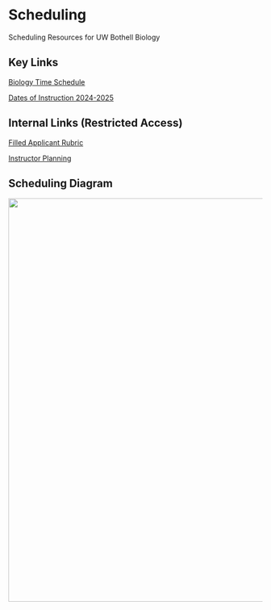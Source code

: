# Scheduling
Scheduling Resources for UW Bothell Biology

## Key Links

<a href="https://www.washington.edu/students/timeschd/B/AUT2024/bbio.html"> Biology Time Schedule </a>

<a href="https://www.uwb.edu/academic-calendar/2024-2025-calendars/dates-of-instruction-2024-2025"> Dates of Instruction 2024-2025 </a>

## Internal Links (Restricted Access)
<a href="https://docs.google.com/spreadsheets/d/1Z56N55ZOaN0QMOWFeGucr1zAWYr17CxXfKa-GKFyn8Q/edit?gid=300482433#gid=300482433"> Filled Applicant Rubric</a>

<a href="https://docs.google.com/spreadsheets/d/1Z56N55ZOaN0QMOWFeGucr1zAWYr17CxXfKa-GKFyn8Q/edit?gid=300482433#gid=300482433"> Instructor Planning </a>

## Scheduling Diagram

<img src="./static/Scheduling_Diagram.png" width="800"  description="A diagram highlighting proposed workflows for hiring in the School of STEM. This is for my (Zaneveld's) internal use and hard to susccinctly describe, so let me know if you need an accessible/text version.">



